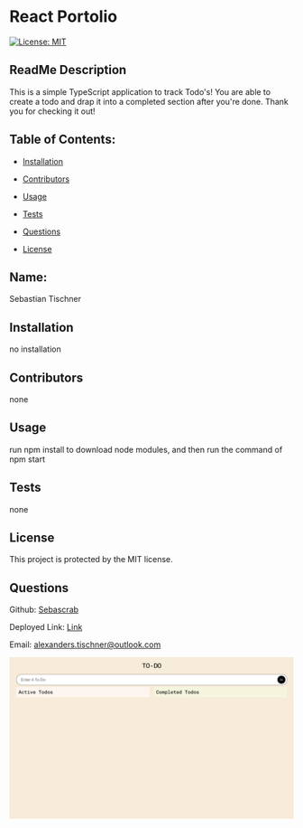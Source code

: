 # React Portolio
  [![License: MIT](https://img.shields.io/badge/License-MIT-yellow.svg)](https://opensource.org/licenses/MIT)
  ## ReadMe Description 

  This is a simple TypeScript application to track Todo's! You are able to create a todo and drap it into a completed section after you're done. Thank you for checking it out!

  ## Table of Contents: 

  * [Installation](#installation) 

  * [Contributors](#contributors) 

  * [Usage](#usage) 

  * [Tests](#tests) 

  * [Questions](#questions) 

  * [License](#license) 

  ## Name: 

  Sebastian Tischner
  ## Installation 

  no installation
  ## Contributors 

  none
  ## Usage 

  run npm install to download node modules, and then run the command of npm start  
  ## Tests 

  none
  ## License 
 
  This project is protected by the MIT license.
  ## Questions 

  Github: [Sebascrab](https://github.com/Sebascrab) 

  Deployed Link: [Link](https://typescript-todo-app-sebas.netlify.app/)

  Email: alexanders.tischner@outlook.com 

  ![image of application](src/images/Sebastian's-Todo's.png)
